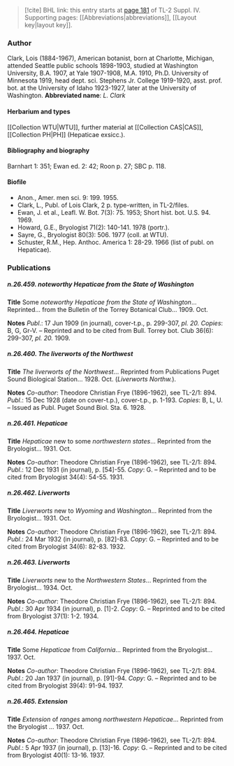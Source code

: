 > [!cite] BHL link: this entry starts at [page 181](https://www.biodiversitylibrary.org/page/33265858) of TL-2 Suppl. IV.
> Supporting pages: [[Abbreviations|abbreviations]], [[Layout key|layout key]].

### Author

Clark, Lois (1884-1967), American botanist, born at Charlotte, Michigan, attended Seattle public schools 1898-1903, studied at Washington University, B.A. 1907, at Yale 1907-1908, M.A. 1910, Ph.D. University of Minnesota 1919, head dept. sci. Stephens Jr. College 1919-1920, asst. prof. bot. at the University of Idaho 1923-1927, later at the University of Washington. 
**Abbreviated name**: *L. Clark*

#### Herbarium and types

[[Collection WTU|WTU]], further material at [[Collection CAS|CAS]], [[Collection PH|PH]] (Hepaticae exsicc.).

#### Bibliography and biography

Barnhart 1: 351; Ewan ed. 2: 42; Roon p. 27; SBC p. 118.

#### Biofile

- Anon., Amer. men sci. 9: 199. 1955.
- Clark, L., Publ. of Lois Clark, 2 p. type-written, in TL-2/files.
- Ewan, J. et al., Leafl. W. Bot. 7(3): 75. 1953; Short hist. bot. U.S. 94. 1969.
- Howard, G.E., Bryologist 71(2): 140-141. 1978 (portr.).
- Sayre, G., Bryologist 80(3): 506. 1977 (coll. at WTU).
- Schuster, R.M., Hep. Anthoc. America 1: 28-29. 1966 (list of publ. on Hepaticae).

### Publications

##### n.26.459. noteworthy Hepaticae from the State of Washington

**Title**
Some *noteworthy Hepaticae from the State of Washington*... Reprinted... from the Bulletin of the Torrey Botanical Club... 1909. Oct.

**Notes**
*Publ*.: 17 Jun 1909 (in journal), cover-t.p., p. 299-307, *pl. 20.* *Copies*: B, G, Gr-V. – Reprinted and to be cited from Bull. Torrey bot. Club 36(6): 299-307, *pl. 20.* 1909.

##### n.26.460. The liverworts of the Northwest

**Title**
*The liverworts of the Northwest*... Reprinted from Publications Puget Sound Biological Station... 1928. Oct. (*Liverworts Northw.*).

**Notes**
*Co-author*: Theodore Christian Frye (1896-1962), see TL-2/1: 894.
*Publ*.: 15 Dec 1928 (date on cover-t.p.), cover-t.p., p. 1-193. *Copies*: B, L, U. – Issued as Publ. Puget Sound Biol. Sta. 6. 1928.

##### n.26.461. Hepaticae

**Title**
*Hepaticae* new to some *northwestern states*... Reprinted from the Bryologist... 1931. Oct.

**Notes**
*Co-author*: Theodore Christian Frye (1896-1962), see TL-2/1: 894.
*Publ*.: 12 Dec 1931 (in journal), p. \[54\]-55. *Copy*: G. – Reprinted and to be cited from Bryologist 34(4): 54-55. 1931.

##### n.26.462. Liverworts

**Title**
*Liverworts* new to *Wyoming* and *Washington*... Reprinted from the Bryologist... 1931. Oct.

**Notes**
*Co-author*: Theodore Christian Frye (1896-1962), see TL-2/1: 894.
*Publ*.: 24 Mar 1932 (in journal), p. \[82\]-83. *Copy*: G. – Reprinted and to be cited from Bryologist 34(6): 82-83. 1932.

##### n.26.463. Liverworts

**Title**
*Liverworts* new to the *Northwestern States*... Reprinted from the Bryologist... 1934. Oct.

**Notes**
*Co-author*: Theodore Christian Frye (1896-1962), see TL-2/1: 894.
*Publ*.: 30 Apr 1934 (in journal), p. \[1\]-2. *Copy*: G. – Reprinted and to be cited from Bryologist 37(1): 1-2. 1934.

##### n.26.464. Hepaticae

**Title**
Some *Hepaticae* from *California*... Reprinted from the Bryologist... 1937. Oct.

**Notes**
*Co-author*: Theodore Christian Frye (1896-1962), see TL-2/1: 894.
*Publ*.: 20 Jan 1937 (in journal), p. \[91\]-94. *Copy*: G. – Reprinted and to be cited from Bryologist 39(4): 91-94. 1937.

##### n.26.465. Extension

**Title**
*Extension* of *ranges* among *northwestern Hepaticae*... Reprinted from the Bryologist ... 1937. Oct.

**Notes**
*Co-author*: Theodore Christian Frye (1896-1962), see TL-2/1: 894.
*Publ*.: 5 Apr 1937 (in journal), p. \[13\]-16. *Copy*: G. – Reprinted and to be cited from Bryologist 40(1): 13-16. 1937.

